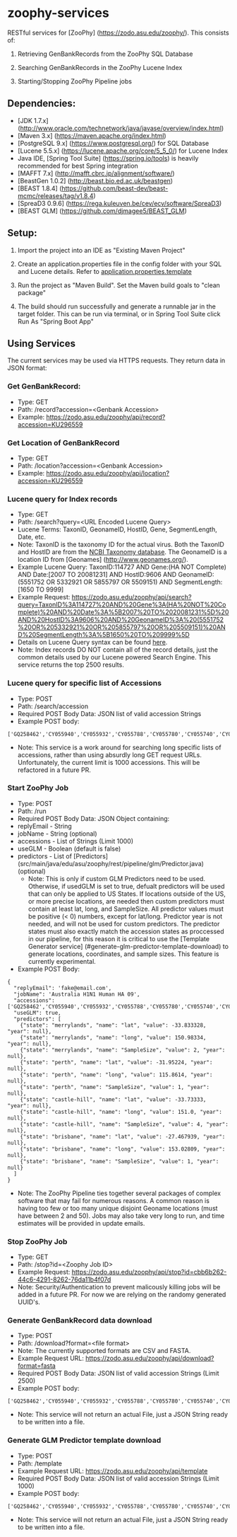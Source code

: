 # zoophy-services
RESTful services for [ZooPhy] (https://zodo.asu.edu/zoophy/). This consists of:

1) Retrieving GenBankRecords from the ZooPhy SQL Database

2) Searching GenBankRecords in the ZooPhy Lucene Index

3) Starting/Stopping ZooPhy Pipeline jobs

## Dependencies:
* [JDK 1.7.x] (http://www.oracle.com/technetwork/java/javase/overview/index.html)
* [Maven 3.x] (https://maven.apache.org/index.html)
* [PostgreSQL 9.x] (https://www.postgresql.org/) for SQL Database
* [Lucene 5.5.x] (https://lucene.apache.org/core/5_5_0/) for Lucene Index
* Java IDE, [Spring Tool Suite] (https://spring.io/tools) is heavily recommended for best Spring integration
* [MAFFT 7.x] (http://mafft.cbrc.jp/alignment/software/)
* [BeastGen 1.0.2] (http://beast.bio.ed.ac.uk/beastgen)
* [BEAST 1.8.4] (https://github.com/beast-dev/beast-mcmc/releases/tag/v1.8.4)
* [SpreaD3 0.9.6] (https://rega.kuleuven.be/cev/ecv/software/SpreaD3)
* [BEAST GLM] (https://github.com/djmagee5/BEAST_GLM)

## Setup:

1) Import the project into an IDE as "Existing Maven Project"

2) Create an application.properties file in the config folder with your SQL and Lucene details. Refer to [application.properties.template](config/application.properties.template)

3) Run the project as "Maven Build". Set the Maven build goals to "clean package"

4) The build should run successfully and generate a runnable jar in the target folder. This can be run via terminal, or in Spring Tool Suite click Run As "Spring Boot App"

## Using Services
The current services may be used via HTTPS requests. They return data in JSON format:

### Get GenBankRecord:
* Type: GET
* Path: /record?accession=\<Genbank Accession>
* Example: https://zodo.asu.edu/zoophy/api/record?accession=KU296559

### Get Location of GenBankRecord
* Type: GET
* Path: /location?accession=\<Genbank Accession>
* Example: https://zodo.asu.edu/zoophy/api/location?accession=KU296559

### Lucene query for Index records
* Type: GET
* Path: /search?query=\<URL Encoded Lucene Query>
* Lucene Terms: TaxonID, GeonameID, HostID, Gene, SegmentLength, Date, etc.
 * Note: TaxonID is the taxonomy ID for the actual virus. Both the TaxonID and HostID are from the [NCBI Taxonomy database](https://www.ncbi.nlm.nih.gov/taxonomy). The GeonameID is a location ID from [Geonames] (http://www.geonames.org/).
* Example Lucene Query: TaxonID:114727 AND Gene:(HA NOT Complete) AND Date:[2007 TO 20081231] AND HostID:9606 AND GeonameID: (5551752 OR 5332921 OR 5855797 OR 5509151) AND SegmentLength:[1650 TO 9999] 
* Example Request:  https://zodo.asu.edu/zoophy/api/search?query=TaxonID%3A114727%20AND%20Gene%3A(HA%20NOT%20Complete)%20AND%20Date%3A%5B2007%20TO%2020081231%5D%20AND%20HostID%3A9606%20AND%20GeonameID%3A%20(5551752%20OR%205332921%20OR%205855797%20OR%205509151)%20AND%20SegmentLength%3A%5B1650%20TO%209999%5D 
* Details on Lucene Query syntax can be found [here](https://lucene.apache.org/core/2_9_4/queryparsersyntax.html).
* Note: Index records DO NOT contain all of the record details, just the common details used by our Lucene powered Search Engine. This service returns the top 2500 results. 

### Lucene query for specific list of Accessions
* Type: POST
* Path: /search/accession
* Required POST Body Data: JSON list of valid accession Strings
* Example POST body: 
```
['GQ258462','CY055940','CY055932','CY055788','CY055780','CY055740','CY055661','HQ712184','HM624085']
```

* Note: This service is a work around for searching long specific lists of accessions, rather than using absurdly long GET request URLs. Unfortunately, the current limit is 1000 accessions. This will be refactored in a future PR.

### Start ZooPhy Job
* Type: POST
* Path: /run
* Required POST Body Data: JSON Object containing:
 * replyEmail - String
 * jobName - String (optional)
 * accessions - List of Strings (Limit 1000)
 * useGLM - Boolean (default is false)
 * predictors - List of [Predictors] (src/main/java/edu/asu/zoophy/rest/pipeline/glm/Predictor.java) (optional)
   * Note: This is only if custom GLM Predictors need to be used. Otherwise, if usedGLM is set to true, defualt predictors will be used that can only be applied to US States. If locations outside of the US, or more precise locations, are needed then custom predictors must contain at least lat, long, and SampleSize. All predictor values must be positive (< 0) numbers, except for lat/long. Predictor year is not needed, and will not be used for custom predictors. The predictor states must also exactly match the accession states as proccessed in our pipeline, for this reason it is critical to use the [Template Generator service] (#generate-glm-predictor-template-download) to generate locations, coordinates, and sample sizes. This feature is currently experimental. 
* Example POST Body:
```
{
  "replyEmail": 'fake@email.com',
  "jobName": 'Australia H1N1 Human HA 09',
  "accessions": ['GQ258462','CY055940','CY055932','CY055788','CY055780','CY055740','CY055661','HQ712184','HM624085'],
  "useGLM": true,
  "predictors": [
    {"state": "merrylands", "name": "lat", "value": -33.833328, "year": null},
    {"state": "merrylands", "name": "long", "value": 150.98334, "year": null},
    {"state": "merrylands", "name": "SampleSize", "value": 2, "year": null},
    {"state": "perth", "name": "lat", "value": -31.95224, "year": null},
    {"state": "perth", "name": "long", "value": 115.8614, "year": null},
    {"state": "perth", "name": "SampleSize", "value": 1, "year": null},
    {"state": "castle-hill", "name": "lat", "value": -33.73333, "year": null},
    {"state": "castle-hill", "name": "long", "value": 151.0, "year": null},
    {"state": "castle-hill", "name": "SampleSize", "value": 4, "year": null},
    {"state": "brisbane", "name": "lat", "value": -27.467939, "year": null},
    {"state": "brisbane", "name": "long", "value": 153.02809, "year": null},
    {"state": "brisbane", "name": "SampleSize", "value": 1, "year": null}
  ]
}
```

* Note: The ZooPhy Pipeline ties together several packages of complex software that may fail for numerous reasons. A common reason is having too few or too many unique disjoint Geoname locations (must have between 2 and 50). Jobs may also take very long to run, and time estimates will be provided in update emails. 

### Stop ZooPhy Job
* Type: GET
* Path: /stop?id=\<Zoophy Job ID>
* Example Request: https://zodo.asu.edu/zoophy/api/stop?id=cbb6b262-44c6-4291-8262-76da11b4f07d 
* Note: Security/Authentication to prevent malicously killing jobs will be added in a future PR. For now we are relying on the randomy generated UUID's.

### Generate GenBankRecord data download
* Type: POST
* Path: /download?format=\<file format>
 * Note: The currently supported formats are CSV and FASTA.
 * Example Request URL: https://zodo.asu.edu/zoophy/api/download?format=fasta
* Required POST Body Data: JSON list of valid accession Strings (Limit 2500)
* Example POST body: 
```
['GQ258462','CY055940','CY055932','CY055788','CY055780','CY055740','CY055661','HQ712184','HM624085']
```

* Note: This service will not return an actual File, just a JSON String ready to be written into a file. 

### Generate GLM Predictor template download
* Type: POST
* Path: /template
 * Example Request URL: https://zodo.asu.edu/zoophy/api/template
* Required POST Body Data: JSON list of valid accession Strings (Limit 1000)
* Example POST body: 
```
['GQ258462','CY055940','CY055932','CY055788','CY055780','CY055740','CY055661','HQ712184','HM624085']
```

* Note: This service will not return an actual File, just a JSON String ready to be written into a file. 
